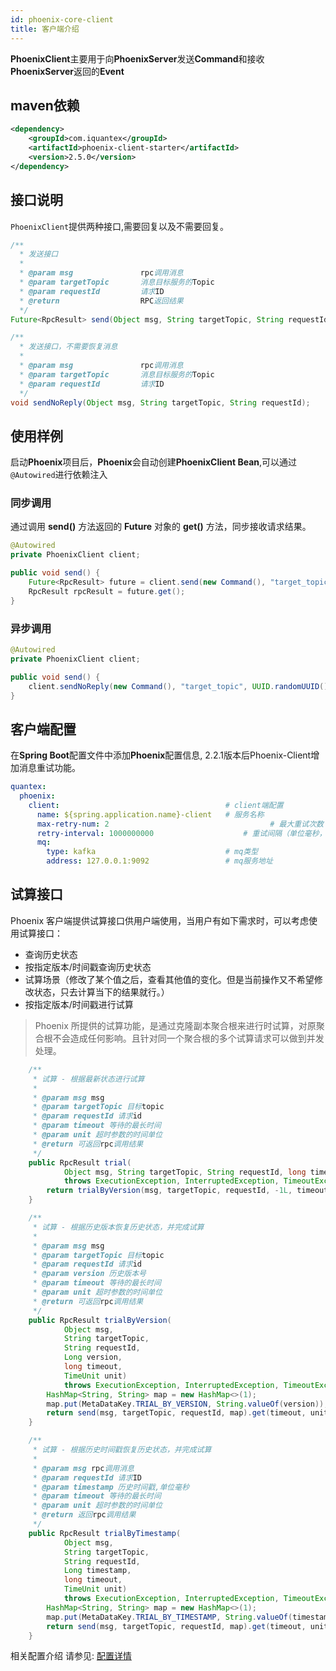 ```yaml
---
id: phoenix-core-client
title: 客户端介绍
---
```


**PhoenixClient**主要用于向**PhoenixServer**发送**Command**和接收**PhoenixServer**返回的**Event**

## maven依赖

```xml
<dependency>
    <groupId>com.iquantex</groupId>
    <artifactId>phoenix-client-starter</artifactId>
    <version>2.5.0</version>
</dependency>
```

## 接口说明

`PhoenixClient`提供两种接口,需要回复以及不需要回复。

```java
/**
  * 发送接口
  *
  * @param msg               rpc调用消息
  * @param targetTopic       消息目标服务的Topic
  * @param requestId         请求ID
  * @return                  RPC返回结果
  */
Future<RpcResult> send(Object msg, String targetTopic, String requestId);

/**
  * 发送接口，不需要恢复消息
  *
  * @param msg               rpc调用消息
  * @param targetTopic       消息目标服务的Topic
  * @param requestId         请求ID
  */
void sendNoReply(Object msg, String targetTopic, String requestId);
```

## 使用样例

启动**Phoenix**项目后，**Phoenix**会自动创建**PhoenixClient Bean**,可以通过`@Autowired`进行依赖注入

### 同步调用

通过调用 **send()** 方法返回的 **Future** 对象的 **get()** 方法，同步接收请求结果。

```java
@Autowired
private PhoenixClient client;

public void send() {
    Future<RpcResult> future = client.send(new Command(), "target_topic", UUID.randomUUID());
    RpcResult rpcResult = future.get();
}
```

### 异步调用

```java
@Autowired
private PhoenixClient client;

public void send() {
    client.sendNoReply(new Command(), "target_topic", UUID.randomUUID());
}
```

## 客户端配置

在**Spring Boot**配置文件中添加**Phoenix**配置信息, 2.2.1版本后Phoenix-Client增加消息重试功能。

```yaml
quantex:
  phoenix:
    client:                                     # client端配置
      name: ${spring.application.name}-client   # 服务名称
      max-retry-num: 2						              # 最大重试次数
      retry-interval: 1000000000		          	# 重试间隔（单位毫秒，默认10s）
      mq:
        type: kafka                             # mq类型
        address: 127.0.0.1:9092                 # mq服务地址 
```

## 试算接口

Phoenix 客户端提供试算接口供用户端使用，当用户有如下需求时，可以考虑使用试算接口：

- 查询历史状态
- 按指定版本/时间戳查询历史状态
- 试算场景（修改了某个值之后，查看其他值的变化。但是当前操作又不希望修改状态，只去计算当下的结果就行。）
- 按指定版本/时间戳进行试算

> Phoenix 所提供的试算功能，是通过克隆副本聚合根来进行时试算，对原聚合根不会造成任何影响。且针对同一个聚合根的多个试算请求可以做到并发处理。

```java
    /**
     * 试算 - 根据最新状态进行试算
     *
     * @param msg msg
     * @param targetTopic 目标topic
     * @param requestId 请求id
     * @param timeout 等待的最长时间
     * @param unit 超时参数的时间单位
     * @return 可返回rpc调用结果
     */
    public RpcResult trial(
            Object msg, String targetTopic, String requestId, long timeout, TimeUnit unit)
            throws ExecutionException, InterruptedException, TimeoutException {
        return trialByVersion(msg, targetTopic, requestId, -1L, timeout, unit);
    }

    /**
     * 试算 - 根据历史版本恢复历史状态，并完成试算
     *
     * @param msg msg
     * @param targetTopic 目标topic
     * @param requestId 请求id
     * @param version 历史版本号
     * @param timeout 等待的最长时间
     * @param unit 超时参数的时间单位
     * @return 可返回rpc调用结果
     */
    public RpcResult trialByVersion(
            Object msg,
            String targetTopic,
            String requestId,
            Long version,
            long timeout,
            TimeUnit unit)
            throws ExecutionException, InterruptedException, TimeoutException {
        HashMap<String, String> map = new HashMap<>(1);
        map.put(MetaDataKey.TRIAL_BY_VERSION, String.valueOf(version));
        return send(msg, targetTopic, requestId, map).get(timeout, unit);
    }

    /**
     * 试算 - 根据历史时间戳恢复历史状态，并完成试算
     *
     * @param msg rpc调用消息
     * @param requestId 请求ID
     * @param timestamp 历史时间戳,单位毫秒
     * @param timeout 等待的最长时间
     * @param unit 超时参数的时间单位
     * @return 返回rpc调用结果
     */
    public RpcResult trialByTimestamp(
            Object msg,
            String targetTopic,
            String requestId,
            Long timestamp,
            long timeout,
            TimeUnit unit)
            throws ExecutionException, InterruptedException, TimeoutException {
        HashMap<String, String> map = new HashMap<>(1);
        map.put(MetaDataKey.TRIAL_BY_TIMESTAMP, String.valueOf(timestamp));
        return send(msg, targetTopic, requestId, map).get(timeout, unit);
    }
```

相关配置介绍 请参见: [配置详情](./phoenix-core-config)
